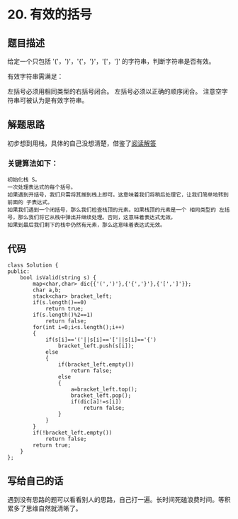 # 20. 有效的括号
## 题目描述
给定一个只包括 '('，')'，'{'，'}'，'['，']' 的字符串，判断字符串是否有效。

有效字符串需满足：

左括号必须用相同类型的右括号闭合。
左括号必须以正确的顺序闭合。
注意空字符串可被认为是有效字符串。

## 解题思路
初步想到用栈，具体的自己没想清楚，借鉴了[阅读解答](https://leetcode-cn.com/problems/valid-parentheses/solution/)
### 关键算法如下：
```
初始化栈 S。
一次处理表达式的每个括号。
如果遇到开括号，我们只需将其推到栈上即可。这意味着我们将稍后处理它，让我们简单地转到前面的 子表达式。
如果我们遇到一个闭括号，那么我们检查栈顶的元素。如果栈顶的元素是一个 相同类型的 左括号，那么我们将它从栈中弹出并继续处理。否则，这意味着表达式无效。
如果到最后我们剩下的栈中仍然有元素，那么这意味着表达式无效。
```

## 代码
```
class Solution {
public:
    bool isValid(string s) {
        map<char,char> dic{{'(',')'},{'{','}'},{'[',']'}};
        char a,b;
        stack<char> bracket_left;
        if(s.length()==0)
            return true;
        if(s.length()%2==1)
            return false;
        for(int i=0;i<s.length();i++)
        {
            if(s[i]=='('||s[i]=='['||s[i]=='{')
                bracket_left.push(s[i]);
            else
            {
                if(bracket_left.empty())
                    return false;
                else
                {
                    a=bracket_left.top();
                    bracket_left.pop();
                    if(dic[a]!=s[i])
                        return false;
                }
            }
        }
        if(!bracket_left.empty())
            return false;
        return true;
    }
};
```
## 写给自己的话
遇到没有思路的题可以看看别人的思路，自己打一遍。长时间死磕浪费时间。等积累多了思维自然就清晰了。